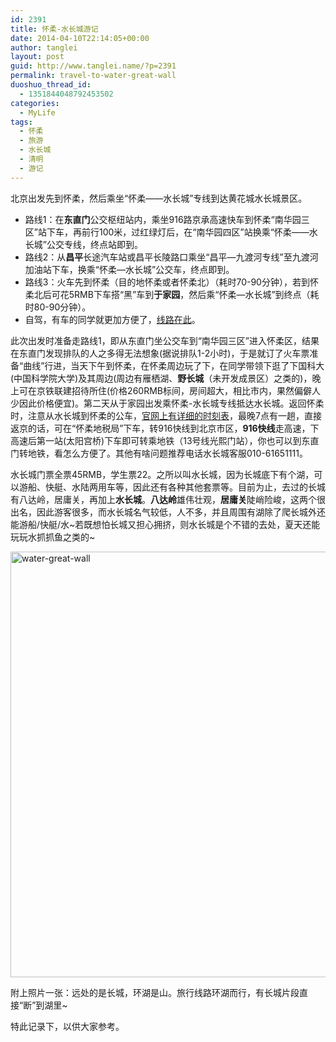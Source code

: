 ```yaml
---
id: 2391
title: 怀柔-水长城游记
date: 2014-04-10T22:14:05+00:00
author: tanglei
layout: post
guid: http://www.tanglei.name/?p=2391
permalink: travel-to-water-great-wall
duoshuo_thread_id:
  - 1351844048792453502
categories:
  - MyLife
tags:
  - 怀柔
  - 旅游
  - 水长城
  - 清明
  - 游记
---
```

北京出发先到怀柔，然后乘坐“怀柔——水长城”专线到达黄花城水长城景区。

  * 路线1：在**东直门**公交枢纽站内，乘坐916路京承高速快车到怀柔“南华园三区”站下车，再前行100米，过红绿灯后，在“南华园四区”站换乘“怀柔——水长城”公交专线，终点站即到。
  * 路线2：从**昌平**长途汽车站或昌平长陵路口乘坐“昌平—九渡河专线”至九渡河加油站下车，换乘“怀柔—水长城”公交车，终点即到。
  * 路线3：火车先到怀柔（目的地怀柔或者怀柔北）（耗时70-90分钟），若到怀柔北后可花5RMB下车搭“黑”车到**于家园**，然后乘“怀柔—水长城”到终点（耗时80-90分钟）。
  * 自驾，有车的同学就更加方便了，[线路在此](http://www.huanghuacheng.com/index.php?m=content&c=index&a=lists&catid=50)。

此次出发时准备走路线1，即从东直门坐公交车到“南华园三区”进入怀柔区，结果在东直门发现排队的人之多得无法想象(据说排队1-2小时)，于是就订了火车票准备“曲线”行进，当天下午到怀柔，在怀柔周边玩了下，在同学带领下逛了下国科大(中国科学院大学)及其周边(周边有雁栖湖、**野长城**（未开发成景区）之类的)，晚上可在京铁联建招待所住(价格260RMB标间，房间超大，相比市内，果然偏僻人少因此价格便宜)。第二天从于家园出发乘怀柔-水长城专线抵达水长城。返回怀柔时，注意从水长城到怀柔的公车，[官网上有详细的时刻表](http://www.huanghuacheng.com/index.php?m=content&c=index&a=lists&catid=52)，最晚7点有一趟，直接返京的话，可在“怀柔地税局”下车，转916快线到北京市区，**916快线**走高速，下高速后第一站(太阳宫桥)下车即可转乘地铁（13号线光熙门站），你也可以到东直门转地铁，看怎么方便了。其他有啥问题推荐电话水长城客服010-61651111。

水长城门票全票45RMB，学生票22。之所以叫水长城，因为长城底下有个湖，可以游船、快艇、水陆两用车等，因此还有各种其他套票等。目前为止，去过的长城有八达岭，居庸关，再加上**水长城**。**八达岭**雄伟壮观，**居庸关**陡峭险峻，这两个很出名，因此游客很多，而水长城名气较低，人不多，并且周围有湖除了爬长城外还能游船/快艇/水~若既想怕长城又担心拥挤，则水长城是个不错的去处，夏天还能玩玩水抓抓鱼之类的~

[<img style="background-image: none; padding-top: 0px; padding-left: 0px; display: inline; padding-right: 0px; border: 0px;" title="water-great-wall" src="http://www.tanglei.name/wp-content/uploads/2014/04/water-great-wall_thumb.png" alt="water-great-wall" width="1028" height="681" border="0" />](http://www.tanglei.name/wp-content/uploads/2014/04/water-great-wall.png)

附上照片一张：远处的是长城，环湖是山。旅行线路环湖而行，有长城片段直接“断”到湖里~

特此记录下，以供大家参考。
